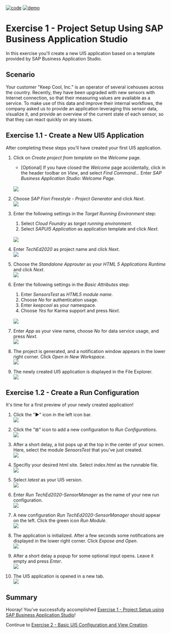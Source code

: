 [![code](https://flat.badgen.net/badge/code/available/green?icon=github)](https://github.com/SAP-samples/teched2020-DEV164/tree/code/ex1/TechEd2020)
[![demo](https://flat.badgen.net/badge/demo/deployed/blue?icon=chrome)](https://sap-samples.github.io/teched2020-dev164/exercises/ex1/TechEd2020/SensorManager/webapp/)

# Exercise 1 - Project Setup Using SAP Business Application Studio

In this exercise you'll create a new UI5 application based on a template provided by SAP Business Application Studio.

## Scenario

Your customer "Keep Cool, Inc." is an operator of several icehouses across the country. Recently, they have been upgraded with new sensors with Internet connection, so that their measuring values are available as a service. To make use of this data and improve their internal workflows, the company asked us to provide an application leveraging this sensor data, visualize it, and provide an overview of the current state of each sensor, so that they can react quickly on any issues.

## Exercise 1.1 - Create a New UI5 Application

After completing these steps you'll have created your first UI5 application.

1. Click on *Create project from template* on the *Welcome* page.
    * [Optional] If you have closed the *Welcome* page accidentally, click in the header toolbar on *View*, and select *Find Command...*  Enter *SAP Business Application Studio: Welcome Page*.</ul>
<br>![](images/01_01_0010.png)

2. Choose *SAP Fiori Freestyle - Project Generator* and click *Next*.
<br>![](images/01_01_0020.png)

3. Enter the following settings in the *Target Running Environment* step: 
    1. Select *Cloud Foundry* as *target running environment*.
    2. Select *SAPUI5 Application* as application template and click *Next*.</ol>
<br>![](images/01_01_0030.png)<ol>

4. Enter *TechEd2020* as project name and click *Next*.
<br>![](images/01_01_0040.png)

5. Choose the *Standalone Approuter* as your *HTML 5 Applications Runtime* and click *Next*.
<br>![](images/01_01_0050.png)

6. Enter the following settings in the *Basic Attributes* step:
    1. Enter *SensorsTest* as *HTML5 module name*. 
    2. Choose *No* for authentication usage.
    3. Enter *keepcool* as your namespace.
    4. Choose *Yes* for Karma support and press *Next*.</ol>
<br>![](images/01_01_0060.png)<ol>

7. Enter *App* as your view name, choose *No* for data service usage, and press *Next*.
<br>![](images/01_01_0070.png)

8. The project is generated, and a notification window appears in the lower right corner. Click *Open in New Workspace*.
<br>![](images/01_01_0080.png)

9. The newly created UI5 application is displayed in the File Explorer.
<br>![](images/01_01_0090.png)

## Exercise 1.2 - Create a Run Configuration

It's time for a first preview of your newly created application!

1. Click the "&#9654;" icon in the left icon bar.
<br>![](images/01_02_0010.png)

2. Click the "&plusb;" icon to add a new configuration to *Run Configurations*.
<br>![](images/01_02_0020.png)

3. After a short delay, a list pops up at the top in the center of your screen. Here, select the module *SensorsTest* that you've just created.
<br>![](images/01_02_0030.png)

4. Specifiy your desired html site. Select *index.html* as the runnable file.
<br>![](images/01_02_0040.png)

5. Select *latest* as your UI5 version.
<br>![](images/01_02_0050.png)

6. Enter *Run TechEd2020-SensorManager* as the name of your new run configuration.
<br>![](images/01_02_0060.png)

7. A new configuration *Run TechEd2020-SensorManager* should appear on the left. Click the green icon *Run Module*.
<br>![](images/01_02_0070.png)

8. The application is initialized. After a few seconds some notifications are displayed in the lower right corner. Click *Expose and Open*.
<br>![](images/01_02_0080.png)

9. After a short delay a popup for some optional input opens. Leave it empty and press *Enter*.
<br>![](images/01_02_0090.png)

10. The UI5 application is opened in a new tab.
<br>![](images/01_02_0100.png)

## Summary

Hooray! You've successfully accomplished [Exercise 1 - Project Setup using SAP Business Application Studio](#exercise-1---project-setup-using-sap-business-applicationsstudio)!

Continue to [Exercise 2 - Basic UI5 Configuration and  View Creation](../ex2/README.md).

